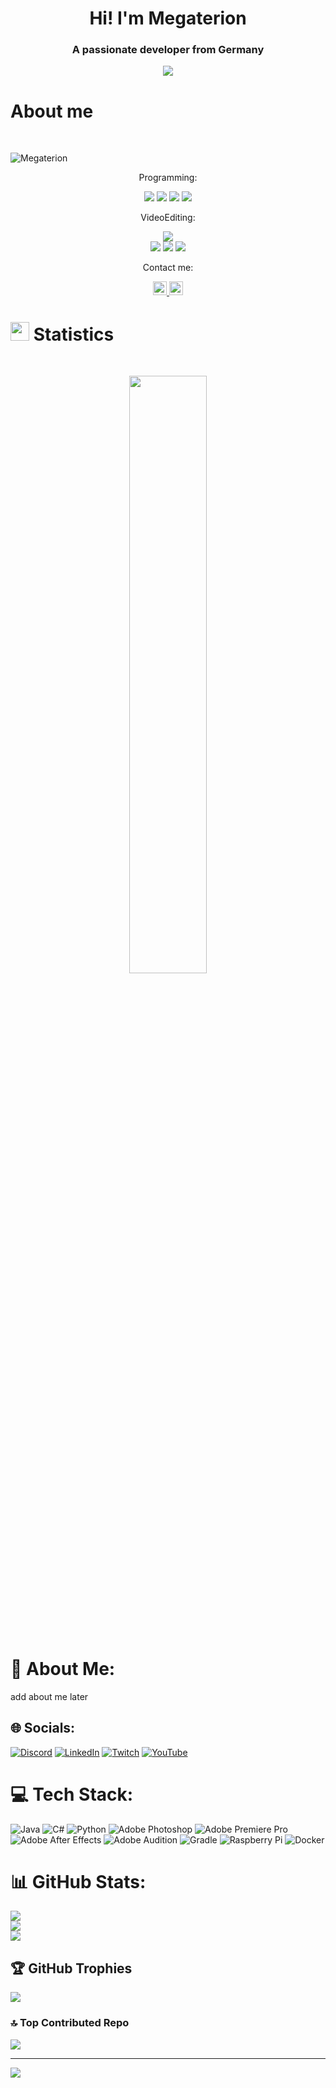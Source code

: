 <h1 align="center">Hi! I'm Megaterion</h1>
<h3 align="center">A passionate developer from Germany</h3>

<p align="center">
  <a href="https://github.com/DenverCoder1/readme-typing-svg"><img src="https://readme-typing-svg.herokuapp.com?lines=Hi,+I'm+Megaterion!;I+love+coding!;I+love+gaming!;I+love+creating+videos!;&center=true&width=500&height=50"></a>
</p>

# About me
<br/>

<p align="left"> <img src="https://komarev.com/ghpvc/?username=Megaterion&label=Profile%20views&color=0e75b6&style=flat" alt="Megaterion" /> </p>

<p align="center">Programming:</p>
<p>
<div align="center">
  <img src="https://img.shields.io/badge/Python-3670A0?style=for-the-badge&logo=python&logoColor=ffdd54">
  <img src="https://img.shields.io/badge/Java-ED8B00?style=for-the-badge&logo=java&logoColor=white">
  <img src="https://img.shields.io/badge/C%2B%2B-00599C?style=for-the-badge&logo=c%2B%2B&logoColor=white">
  <img src="https://img.shields.io/badge/C%2B%2B-00599C?style=for-the-badge&logo=c%2B%2B&logoColor=white">
</div>
</p>

<p align="center">VideoEditing:</p>
<p>
<div align="center">
  <img src="https://img.shields.io/badge/Adobe-FF0000?style=for-the-badge&logo=adobe&logoColor=white">
</div>
<div align="center">
  <img src="https://img.shields.io/badge/Adobe%20Premier%20Pro-black.svg?style=for-the-badge&logo=Adobe%20Premiere%20Pro&logoColor=9999FF">
  <img src="https://img.shields.io/badge/Adobe%20Photoshop-black.svg?style=for-the-badge&logo=Adobe%20Photoshop&logoColor=31A8FF">
  <img src="https://img.shields.io/badge/Adobe%20After%20Effects-black.svg?style=for-the-badge&logo=Adobe%20After%20Effects&logoColor=9999FF">
</div> 
</p>


<p align="center">Contact me:</p>
<p>
<div align="center">
	<a href="https://discord.com/users/182089176139825152" rel="nofollow">
	 	<img alt="Megaterion's Discord" width="22px" src="https://raw.githubusercontent.com/peterthehan/peterthehan/master/assets/discord.svg" style="max-width: 100%;">
	</a>
	<a href="https://www.linkedin.com/in/hannes-kohlberg-123562234" rel="nofollow">
  		<img alt="Megaterion's LinkedIn" width="22px" src="https://raw.githubusercontent.com/peterthehan/peterthehan/master/assets/linkedin.svg" style="max-width: 100%;">
	</a>
</div>
</p>

# <img src="https://media4.giphy.com/media/MIGbtLZoVjbl0bYbAd/giphy.gif?cid=ecf05e472t2h0i8d7dcjaoau9iqtchhr899hxmpxzzgc7lyw&rid=giphy.gif" width="30"> Statistics

<br>

<p align="center">
    <img width="49.5%" src="https://streak-stats.demolab.com?user=megaterion&theme=dark&hide_border=true&date_format=j%20M%5B%20Y%5D&fire=FF0000&ring=860000&currStreakLabel=FF0000&background=0D1117">		 
</p>

<br>
<br>
<br>
<br>

# 💫 About Me:
add about me later


## 🌐 Socials:
[![Discord](https://img.shields.io/badge/Discord-%237289DA.svg?logo=discord&logoColor=white)](https://discord.gg/INVITECODE) [![LinkedIn](https://img.shields.io/badge/LinkedIn-%230077B5.svg?logo=linkedin&logoColor=white)](https://linkedin.com/in/USERNAME) [![Twitch](https://img.shields.io/badge/Twitch-%239146FF.svg?logo=Twitch&logoColor=white)](https://twitch.tv/USERNAME) [![YouTube](https://img.shields.io/badge/YouTube-%23FF0000.svg?logo=YouTube&logoColor=white)](https://youtube.com/@USERNAME) 

# 💻 Tech Stack:
![Java](https://img.shields.io/badge/java-%23ED8B00.svg?style=for-the-badge&logo=openjdk&logoColor=white) ![C#](https://img.shields.io/badge/c%23-%23239120.svg?style=for-the-badge&logo=csharp&logoColor=white) ![Python](https://img.shields.io/badge/python-3670A0?style=for-the-badge&logo=python&logoColor=ffdd54) ![Adobe Photoshop](https://img.shields.io/badge/adobe%20photoshop-%2331A8FF.svg?style=for-the-badge&logo=adobe%20photoshop&logoColor=white) ![Adobe Premiere Pro](https://img.shields.io/badge/Adobe%20Premiere%20Pro-9999FF.svg?style=for-the-badge&logo=Adobe%20Premiere%20Pro&logoColor=white) ![Adobe After Effects](https://img.shields.io/badge/Adobe%20After%20Effects-9999FF.svg?style=for-the-badge&logo=Adobe%20After%20Effects&logoColor=white) ![Adobe Audition](https://img.shields.io/badge/Adobe%20Audition-9999FF.svg?style=for-the-badge&logo=Adobe%20Audition&logoColor=white) ![Gradle](https://img.shields.io/badge/Gradle-02303A.svg?style=for-the-badge&logo=Gradle&logoColor=white) ![Raspberry Pi](https://img.shields.io/badge/-RaspberryPi-C51A4A?style=for-the-badge&logo=Raspberry-Pi) ![Docker](https://img.shields.io/badge/docker-%230db7ed.svg?style=for-the-badge&logo=docker&logoColor=white)
# 📊 GitHub Stats:
![](https://github-readme-stats.vercel.app/api?username=megaterion&theme=github_dark&hide_border=true&include_all_commits=false&count_private=true)<br/>
![](https://github-readme-streak-stats.herokuapp.com/?user=megaterion&theme=github_dark&hide_border=true)<br/>
![](https://github-readme-stats.vercel.app/api/top-langs/?username=megaterion&theme=github_dark&hide_border=true&include_all_commits=false&count_private=true&layout=compact)

## 🏆 GitHub Trophies
![](https://github-profile-trophy.vercel.app/?username=megaterion&theme=github_dark&no-frame=true&no-bg=false&margin-w=4)

### 🔝 Top Contributed Repo
![](https://github-contributor-stats.vercel.app/api?username=megaterion&limit=5&theme=github_dark&combine_all_yearly_contributions=true)

---
[![](https://visitcount.itsvg.in/api?id=megaterion&icon=5&color=13)](https://visitcount.itsvg.in)

<!-- Proudly created with GPRM ( https://gprm.itsvg.in ) -->




